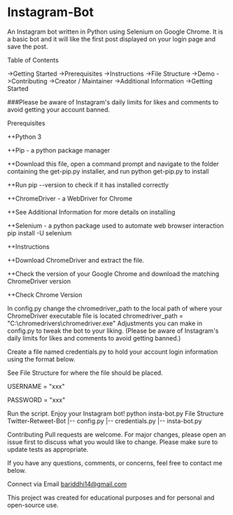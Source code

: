 # Instagram-Bot
An Instagram bot written in Python using Selenium on Google Chrome. It is a basic bot and it will like the first post displayed on your login page and save the post.

Table of Contents

->Getting Started
->Prerequisites
->Instructions
->File Structure
->Demo
->Contributing
->Creator / Maintainer
->Additional Information
->Getting Started

###Please be aware of Instagram's daily limits for likes and comments to avoid getting your account banned.

Prerequisites

++Python 3

++Pip - a python package manager

++Download this file, open a command prompt and navigate to the folder containing the get-pip.py installer, and run python get-pip.py to install

++Run pip --version to check if it has installed correctly

++ChromeDriver - a WebDriver for Chrome

++See Additional Information for more details on installing

++Selenium - a python package used to automate web browser interaction pip install -U selenium

++Instructions

++Download ChromeDriver and extract the file.

++Check the version of your Google Chrome and download the matching ChromeDriver version

++Check Chrome Version

In config.py change the chromedriver_path to the local path of where your ChromeDriver executable file is located
chromedriver_path = "C:\chromedrivers\chromedriver.exe"
Adjustments you can make in config.py to tweak the bot to your liking. (Please be aware of Instagram's daily limits for likes and comments to avoid getting banned.)


Create a file named credentials.py to hold your account login information using the format below.

See File Structure for where the file should be placed.

USERNAME = "xxx"

PASSWORD = "xxx"

Run the script. Enjoy your Instagram bot!
python insta-bot.py
File Structure
Twitter-Retweet-Bot
 |-- config.py
 |-- credentials.py
 |-- insta-bot.py
 
Contributing
Pull requests are welcome. For major changes, please open an issue first to discuss what you would like to change. Please make sure to update tests as appropriate.


If you have any questions, comments, or concerns, feel free to contact me below.

Connect via Email
bariddhi14@gmail.com

This project was created for educational purposes and for personal and open-source use.
